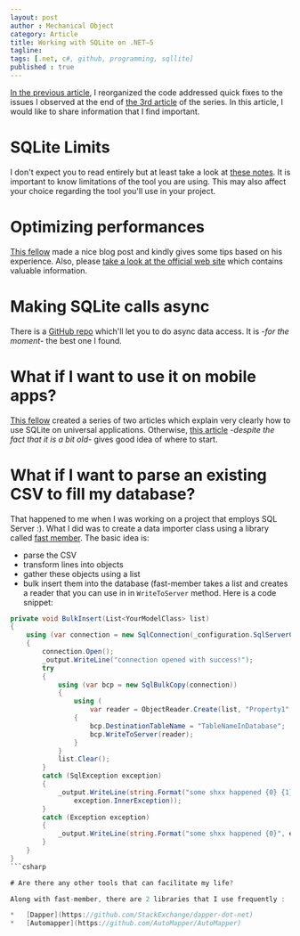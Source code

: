 ```yaml
---
layout: post
author : Mechanical Object
category: Article
title: Working with SQLite on .NET–5
tagline: 
tags: [.net, c#, github, programming, sqllite]
published : true
---
```

[In the previous article](http://blog.mechanicalobject.com/2015/01/09/working-with-sqlite-on-net-4), I reorganized the code addressed quick fixes to the issues I observed at the end of [the 3rd article](http://blog.mechanicalobject.com/2015/01/09/working-with-sqlite-on-net-3) of the series. In this article, I would like to share information that I find important.

<!--more-->

# SQLite Limits

I don't expect you to read entirely but at least take a look at [these notes](https://www.sqlite.org/limits.html). It is important to know limitations of the tool you are using. This may also affect your choice regarding the tool you'll use in your project.

# Optimizing performances

[This fellow](http://blog.thomasbandt.de/39/2433/de/blog/performance-optimization-of-sqlite-on-ios-with-xamarin.html) made a nice blog post and kindly gives some tips based on his experience. Also, please [take a look at the official web site](https://www.sqlite.org/cvstrac/wiki?p=PerformanceTuning) which contains valuable information.

# Making SQLite calls async

There is a [GitHub repo](https://github.com/praeclarum/sqlite-net) which'll let you to do async data access. It is _-for the moment-_ the best one I found.

# What if I want to use it on mobile apps?

[This fellow](http://blog.tpcware.com/2014/05/universal-app-with-sqlite-part-1/) created a series of two articles which explain very clearly how to use SQLite on universal applications. Otherwise, [this article](http://blogs.msdn.com/b/robertgreen/archive/2012/11/13/using-sqlite-in-windows-store-apps.aspx) _-despite the fact that it is a bit old-_ gives good idea of where to start.

# What if I want to parse an existing CSV to fill my database?

That happened to me when I was working on a project that employs SQL Server :). What I did was to create a data importer class using a library called [fast member](https://code.google.com/p/fast-member/). The basic idea is:

*   parse the CSV
*   transform lines into objects
*   gather these objects using a list
*   bulk insert them into the database (fast-member takes a list and creates a reader that you can use in in `WriteToServer` method. Here is a code snippet:

```csharp
private void BulkInsert(List<YourModelClass> list)
{
    using (var connection = new SqlConnection(_configuration.SqlServerConnectionString))
    {
        connection.Open();
        _output.WriteLine("connection opened with success!");
        try
        {
            using (var bcp = new SqlBulkCopy(connection))
            {
                using (
                    var reader = ObjectReader.Create(list, "Property1","Property2", "Property3", "Property4"))
                {
                    bcp.DestinationTableName = "TableNameInDatabase";
                    bcp.WriteToServer(reader);
                }
            }
            list.Clear();
        }
        catch (SqlException exception)
        {
            _output.WriteLine(string.Format("some shxx happened {0} {1} {2}", exception, exception.Message,
                exception.InnerException));
        }
        catch (Exception exception)
        {
            _output.WriteLine(string.Format("some shxx happened {0}", exception.Message));
        }
    }
}
```csharp

# Are there any other tools that can facilitate my life?

Along with fast-member, there are 2 libraries that I use frequently :

*   [Dapper](https://github.com/StackExchange/dapper-dot-net)
*   [Automapper](https://github.com/AutoMapper/AutoMapper)